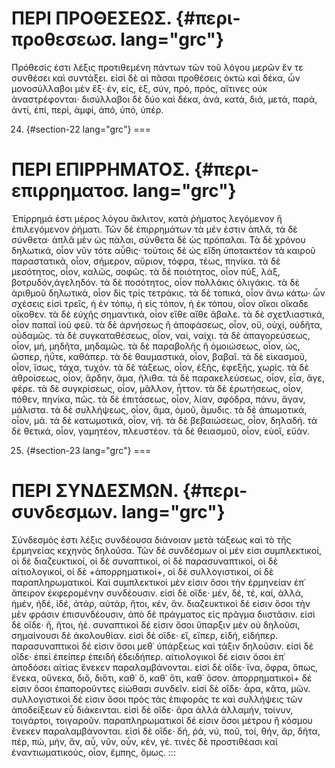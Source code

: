 ΠΕΡΙ ΠΡΟΘΕΣΕΩΣ. {#περι-προθεσεωσ. lang="grc"}
===============

Πρόθεσίς ἐστι λέξις προτιθεμένη πάντων τῶν τοῦ λόγου μερῶν ἔν τε
συνθέσει καὶ συντάξει. εἰσὶ δὲ αἱ πᾶσαι προθέσεις ὀκτὼ καὶ δέκα, ὧν
μονοσύλλαβοι μὲν ἕξ· ἐν, εἰς, ἐξ, σύν, πρό, πρός, αἵτινες οὐκ
ἀναστρέφονται· δισύλλαβοι δὲ δύο καὶ δέκα, ἀνά, κατά, διά, μετά, παρά,
ἀντί, ἐπί, περί, ἀμφί, ἀπό, ὑπό, ὑπέρ.

24. {#section-22 lang="grc"}
===

ΠΕΡΙ ΕΠΙΡΡΗΜΑΤΟΣ. {#περι-επιρρηματοσ. lang="grc"}
=================

Ἐπίρρημά ἐστι μέρος λόγου ἄκλιτον, κατὰ ῥήματος λεγόμενον ἢ ἐπιλεγόμενον
ῥήματι. Τῶν δὲ ἐπιρρημάτων τὰ μέν ἐστιν ἁπλᾶ, τὰ δὲ σύνθετα· ἁπλᾶ μὲν ὡς
πάλαι, σύνθετα δὲ ὡς πρόπαλαι. Τὰ δὲ χρόνου δηλωτικά, οἷον νῦν τότε
αὖθις· τούτοις δὲ ὡς εἴδη ὑποτακτέον τὰ καιροῦ παραστατικά, οἷον,
σήμερον, αὔριον, τόφρα, τέως, πηνίκα. τὰ δὲ μεσότητος, οἷον, καλῶς,
σοφῶς. τὰ δὲ ποιότητος, οἷον πύξ, λάξ, βοτρυδόν,ἀγεληδόν. τὰ δὲ
ποσότητος, οἷον πολλάκις ὀλιγάκις. τὰ δὲ ἀριθμοῦ δηλωτικά, οἷον δίς τρίς
τετράκις. τὰ δὲ τοπικά, οἷον ἄνω κάτω· ὧν σχέσεις εἰσὶ τρεῖς, ἡ ἐν τόπῳ,
ἡ εἰς τόπον, ἡ ἐκ τόπου, οἷον οἴκοι οἴκαδε οἴκοθεν. τὰ δὲ εὐχῆς
σημαντικά, οἷον εἴθε αἴθε ἄβαλε. τὰ δὲ σχετλιαστικά, οἷον παπαῖ ἰού φεῦ.
τὰ δὲ ἀρνήσεως ἢ ἀποφάσεως, οἷον, οὔ, οὐχί, οὐδῆτα, οὐδαμῶς. τὰ δὲ
συγκαταθέσεως, οἷον, ναί, ναίχι. τὰ δὲ ἀπαγορεύσεως, οἷον, μή, μηδῆτα,
μηδαμῶς. τὰ δὲ παραβολῆς ἢ ὁμοιώσεως, οἷον, ὡς, ὥσπερ, ἠΰτε, καθάπερ. τὰ
δὲ θαυμαστικά, οἷον, βαβαῖ. τὰ δὲ εἰκασμοῦ, οἷον, ἴσως, τάχα, τυχόν. τὰ
δὲ τάξεως, οἷον, ἑξῆς, ἐφεξῆς, χωρίς. τὰ δὲ ἀθροίσεως, οἷον, ἄρδην, ἅμα,
ἤλιθα. τὰ δὲ παρακελεύσεως, οἷον, εἶα, ἄγε, φέρε. τὰ δὲ συγκρίσεως,
οἷον, μᾶλλον, ἧττον. τὰ δὲ ἐρωτήσεως, οἷον, πόθεν, πηνίκα, πῶς. τὰ δὲ
ἐπιτάσεως, οἷον, λίαν, σφόδρα, πάνυ, ἄγαν, μάλιστα. τὰ δὲ συλλήψεως,
οἷον, ἅμα, ὁμοῦ, ἄμυδις. τὰ δὲ ἀπωμοτικά, οἷον, μά. τὰ δὲ κατωμοτικά,
οἷον, νή. τὰ δὲ βεβαιώσεως, οἷον, δηλαδή. τὰ δὲ θετικά, οἷον, γαμητέον,
πλευστέον. τὰ δὲ θειασμοῦ, οἷον, εὐοἵ, εὔἁν.

25. {#section-23 lang="grc"}
===

ΠΕΡΙ ΣΥΝΔΕΣΜΩΝ. {#περι-συνδεσμων. lang="grc"}
===============

Σύνδεσμός ἐστι λέξις συνδέουσα διάνοιαν μετὰ τάξεως καὶ τὸ τῆς ἑρμηνείας
κεχηνὸς δηλοῦσα. Τῶν δὲ συνδέσμων οἱ μέν εἰσι συμπλεκτικοί, οἱ δὲ
διαζευκτικοί, οἱ δὲ συναπτικοί, οἱ δὲ παρασυναπτικοί, οἱ δὲ
αἰτιολογικοί, οἱ δὲ +ἀπορρηματικοί+, οἱ δὲ συλλογιστικοί, οἱ δὲ
παραπληρωματικοί. Καὶ συμπλεκτικοὶ μὲν εἰσιν ὅσοι τὴν ἑρμηνείαν ἐπ᾽
ἄπειρον ἐκφερομένην συνδέουσιν. εἰσὶ δὲ οἵδε· μέν, δέ, τέ, καί, ἀλλά,
ἠμέν, ἠδέ, ἰδέ, ἀτάρ, αὐτάρ, ἤτοι, κέν, ἄν. διαζευκτικοὶ δέ εἰσιν ὅσοι
τὴν μὲν φράσιν ἐπισυνδέουσιν, ἀπὸ δὲ πράγματος εἰς πρᾶγμα διιστᾶσιν.
εἰσὶ δὲ οἵδε· ἤ, ἤτοι, ἠέ. συναπτικοὶ δέ εἰσιν ὅσοι ὕπαρξιν μὲν οὐ
δηλοῦσι, σημαίνουσι δὲ ἀκολουθίαν. εἰσὶ δὲ οἵδε· εἴ, εἴπερ, εἰδή,
εἰδήπερ. παρασυναπτικοὶ δέ εἰσιν ὅσοι μεθ᾽ ὑπάρξεως καὶ τάξιν δηλοῦσιν.
εἰσὶ δὲ οἵδε· ἐπεί ἐπείπερ ἐπειδή ἐδειδήπερ. αἰτιολογικοὶ δέ εἰσιν ὅσοι
ἐπ᾽ ἀποδόσει αἰτίας ἕνεκεν παραλαμβάνονται. εἰσὶ δὲ οἵδε· ἵνα, ὄφρα,
ὅπως, ἕνεκα, οὕνεκα, διὅ, διὅτι, καθ᾽ ὅ, καθ᾽ ὅτι, καθ᾽ ὅσον.
ἀπορρηματικοὶ+ δέ εἰσιν ὅσοι ἐπαποροῦντες εἰώθασι συνδεῖν. εἰσὶ δὲ οἵδε·
ἆρα, κᾶτα, μῶν. συλλογιστικοὶ δέ εἰσιν ὅσοι πρὸς τὰς ἐπιφοράς τε καὶ
συλλήψεις τῶν ἀποδείξεων εὖ διάκεινται. εἰσὶ δὲ οἵδε· ἄρα ἀλλά ἀλλαμήν,
τοίνυν, τοιγάρτοι, τοιγαροῦν. παραπληρωματικοὶ δέ εἰσιν ὅσοι μέτρου ἢ
κόσμου ἕνεκεν παραλαμβάνονται. εἰσὶ δὲ οἵδε· δή, ῥά, νύ, ποῦ, τοί, θήν,
ἄρ, δῆτα, πέρ, πώ, μήν, ἄν, αὖ, νῦν, οὖν, κέν, γέ. τινὲς δὲ προστιθέασι
καὶ ἐναντιωματικούς, οἷον, ἔμπης, ὅμως.
:::
